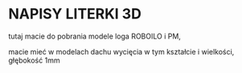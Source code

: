 # NAPISY LITERKI 3D
tutaj macie do pobrania modele loga ROBOILO i PM,

macie mieć w modelach dachu wycięcia w tym kształcie i wielkości, głębokość 1mm
 
